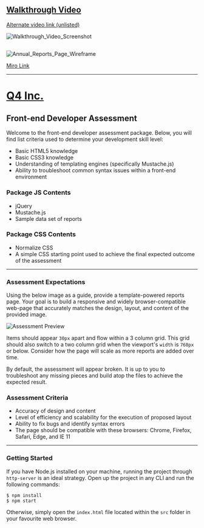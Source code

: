## [Walkthrough Video](https://share.cloudrumble.ca/s/xaiwS9ZaZFAQyzp)

[Alternate video link (unlisted)](https://youtu.be/mYLboWyvG8s)

![Walkthrough_Video_Screenshot](https://user-images.githubusercontent.com/35977435/167267326-c94852cd-8dfa-4246-8570-ebbc16eb4ba0.PNG)


##
![Annual_Reports_Page_Wireframe](https://user-images.githubusercontent.com/35977435/167267277-07171420-ed34-4ab6-91b7-d9445c377e35.jpg)

[Miro Link](https://miro.com/app/board/uXjVO3NcEAg=/?share_link_id=815062485900)


***

# [Q4 Inc.](https://q4inc.com/)

## Front-end Developer Assessment

Welcome to the front-end developer assessment package.
Below, you will find list criteria used to determine your development skill level:

- Basic HTML5 knowledge
- Basic CSS3 knowledge
- Understanding of templating engines (specifically Mustache.js)
- Ability to troubleshoot common syntax issues within a front-end environment

### Package JS Contents

- jQuery
- Mustache.js
- Sample data set of reports

### Package CSS Contents

- Normalize CSS
- A simple CSS starting point used to achieve the final expected outcome of the assessment


----

### Assessment Expectations

Using the below image as a guide, provide a template-powered reports page.
Your goal is to build a responsive and widely browser-compatible web-page
that accurately matches the design, layout, and content of the provided image.

![Assessment Preview](./src/images/preview.png)

Items should appear `30px` apart and flow within a 3 column grid. This grid
should also switch to a two column grid when the viewport's `width` is `768px`
or below. Consider how the page will scale as more reports are added over time.

By default, the assessment will appear broken.
It is up to you to troubleshoot any missing pieces and build atop the files
to achieve the expected result.

### Assessment Criteria

- Accuracy of design and content
- Level of efficiency and scalability for the execution of proposed layout
- Ability to fix bugs and identify syntax errors
- The page should be compatible with these browsers: Chrome, Firefox, Safari, Edge, and IE 11

---

### Getting Started

If you have Node.js installed on your machine, running the
project through `http-server` is an ideal strategy. Open up the project
in any CLI and run the following commands:

```
$ npm install
$ npm start
```

Otherwise, simply open the `index.html` file located within the `src` folder
in your favourite web browser.
